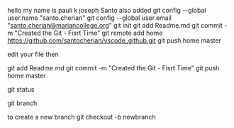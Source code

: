 hello my name is pauli k joseph
Santo also added
git config --global user.name "santo.cherian"
git config --global user.email "santo.cherian@mariancollege.org"
git init
git add Readme.md
git commit -m "Created the Git - Fisrt Time"
git remote add home https://github.com/santocherian/vscode_github.git 
git push home  master

edit your file then

git add Readme.md
git commit -m "Created the Git - Fisrt Time"
git push home  master

git status

git branch

to create a new branch
git checkout -b newbranch